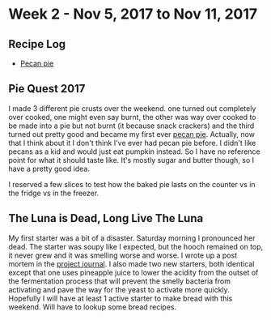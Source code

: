 # Week 2 - Nov 5, 2017 to Nov 11, 2017

## Recipe Log
* [Pecan pie](../../../1-recipes/sweets/pecan_pie.md)

## Pie Quest 2017
I made 3 different pie crusts over the weekend. one turned out completely over cooked, one might even say burnt, the other was way over cooked to be made into a pie but not burnt (it because snack crackers) and the third turned out pretty good and became my first ever [pecan pie](../../../1-recipes/sweets/pecan_pie.md). Actually, now that I think about it I don't think I've ever had pecan pie before. I didn't like pecans as a kid and would just eat pumpkin instead. So I have no reference point for what it should taste like. It's mostly sugar and butter though, so I have a pretty good idea.

I reserved a few slices to test how the baked pie lasts on the counter vs in the fridge vs in the freezer.

## The Luna is Dead, Long Live The Luna
My first starter was a bit of a disaster. Saturday morning I pronounced her dead. The starter was soupy like I expected, but the hooch remained on top, it never grew and it was smelling worse and worse. I wrote up a post mortem in the [project journal](../../../3-projects/sourdough_starter_experiments.md). I also made two new starters, both identical except that one uses pineapple juice to lower the acidity from the outset of the fermentation process that will prevent the smelly bacteria from activating and pave the way for the yeast to activate more quickly. Hopefully I will have at least 1 active starter to make bread with this weekend. Will have to lookup some bread recipes.
